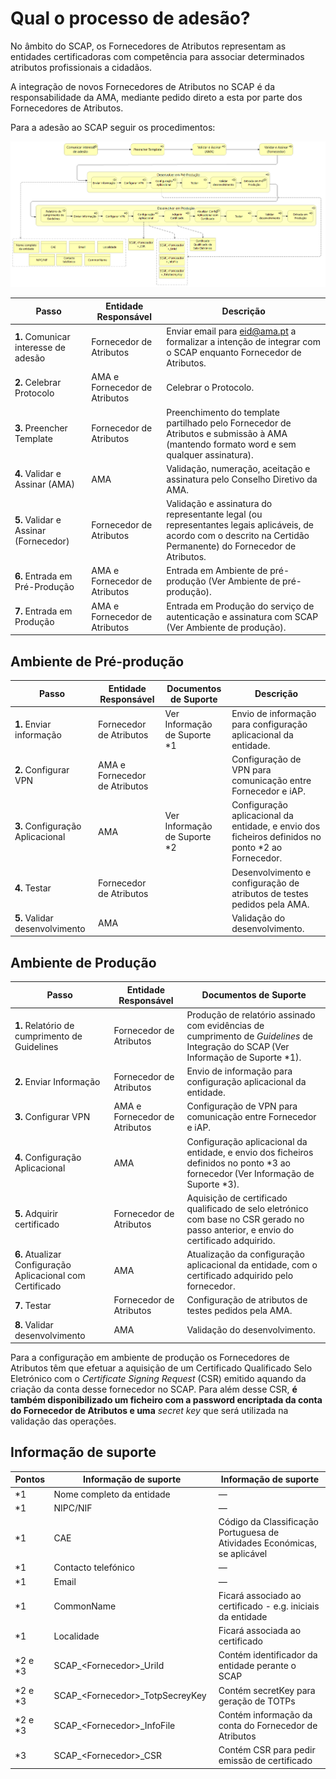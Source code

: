 # Qual o processo de adesão?

No âmbito do SCAP, os Fornecedores de Atributos representam as entidades certificadoras com competência para associar determinados atributos profissionais a cidadãos.  &#x20;

A integração de novos Fornecedores de Atributos no SCAP é da responsabilidade da AMA, mediante pedido direto a esta por parte dos Fornecedores de Atributos.&#x20;

Para a adesão ao SCAP seguir os procedimentos:

![Processo de adesão ao SCAP](<../../.gitbook/assets/MicrosoftTeams-image (8) (1).png>)

| Passo                                 | Entidade Responsável           | Descrição                                                                                                                                                        |
| ------------------------------------- | ------------------------------ | ---------------------------------------------------------------------------------------------------------------------------------------------------------------- |
| **1.** Comunicar interesse de adesão  | Fornecedor de Atributos        | Enviar email para eid@ama.pt a formalizar a intenção de integrar com o SCAP enquanto Fornecedor de Atributos.                                                    |
| **2.** Celebrar Protocolo             | AMA e Fornecedor de Atributos  | Celebrar o Protocolo.                                                                                                                                            |
| **3.** Preencher Template             | Fornecedor de Atributos        | Preenchimento do template partilhado pelo Fornecedor de Atributos e submissão à AMA (mantendo formato word e sem qualquer assinatura).                           |
| **4.** Validar e Assinar (AMA)        | AMA                            | Validação, numeração, aceitação e assinatura pelo Conselho Diretivo da AMA.                                                                                      |
| **5.** Validar e Assinar (Fornecedor) | Fornecedor de Atributos        | Validação e assinatura do representante legal (ou representantes legais aplicáveis, de acordo com o descrito na Certidão Permanente) do Fornecedor de Atributos. |
| **6.** Entrada em Pré-Produção        | AMA e Fornecedor de Atributos  | Entrada em Ambiente de pré-produção (Ver Ambiente de pré-produção).                                                                                              |
| **7.** Entrada em Produção            | AMA e Fornecedor de Atributos  | Entrada em Produção do serviço de autenticação e assinatura com SCAP (Ver Ambiente de produção).                                                                 |

## Ambiente de Pré-produção 

| Passo                               | Entidade Responsável           | Documentos de Suporte          | Descrição                                                                                          |
| ----------------------------------- | ------------------------------ | ------------------------------ | -------------------------------------------------------------------------------------------------- |
| **1.** Enviar informação            | Fornecedor de Atributos        | Ver Informação de Suporte \*1  | Envio de informação para configuração aplicacional da entidade.                                    |
| **2.** Configurar VPN               | AMA e Fornecedor de Atributos  |                                | Configuração de VPN para comunicação entre Fornecedor e iAP.                                       |
| **3.** Configuração Aplicacional    | AMA                            | Ver Informação de Suporte \*2  | Configuração aplicacional da entidade, e envio dos ficheiros definidos no ponto \*2 ao Fornecedor. |
| **4.** Testar                       | Fornecedor de Atributos        |                                | Desenvolvimento e configuração de atributos de testes pedidos pela AMA.                            |
| **5.** Validar desenvolvimento      | AMA                            |                                | Validação do desenvolvimento.                                                                      |

## Ambiente de Produção 

| Passo                                                       | Entidade Responsável           | Documentos de Suporte                                                                                                               |
| ----------------------------------------------------------- | ------------------------------ | ----------------------------------------------------------------------------------------------------------------------------------- |
| **1.** Relatório de cumprimento de Guidelines               | Fornecedor de Atributos        | Produção de relatório assinado com evidências de cumprimento de _Guidelines_ de Integração do SCAP (Ver Informação de Suporte \*1). |
| **2.** Enviar Informação                                    | Fornecedor de Atributos        | Envio de informação para configuração aplicacional da entidade.                                                                     |
| **3.** Configurar VPN                                       | AMA e Fornecedor de Atributos  | Configuração de VPN para comunicação entre Fornecedor e iAP.                                                                        |
| **4.** Configuração Aplicacional                            | AMA                            | Configuração aplicacional da entidade, e envio dos ficheiros definidos no ponto \*3 ao fornecedor (Ver Informação de Suporte \*3).  |
| **5.** Adquirir certificado                                 | Fornecedor de Atributos        | Aquisição de certificado qualificado de selo eletrónico com base no CSR gerado no passo anterior, e envio do certificado adquirido. |
| **6.** Atualizar Configuração Aplicacional com Certificado  | AMA                            | Atualização da configuração aplicacional da entidade, com o certificado adquirido pelo fornecedor.                                  |
| **7.** Testar                                               | Fornecedor de Atributos        | Configuração de atributos de testes pedidos pela AMA.                                                                               |
| **8.** Validar desenvolvimento                              | AMA                            | Validação do desenvolvimento.                                                                                                       |

Para a configuração em ambiente de produção os Fornecedores de Atributos têm que efetuar a aquisição de um Certificado Qualificado Selo Eletrónico com o _Certificate Signing Request_ (CSR) emitido aquando da criação da conta desse fornecedor no SCAP. Para além desse CSR, **é também disponibilizado um ficheiro com a password encriptada da conta do Fornecedor de Atributos e uma** _secret key_ que será utilizada na validação das operações. 

## Informação de suporte

| Pontos    | Informação de suporte                | Informação de suporte                                                      |
| --------- | ------------------------------------ | -------------------------------------------------------------------------- |
| \*1       | Nome completo da entidade            | —                                                                          |
| \*1       | NIPC/NIF                             | —                                                                          |
| \*1       | CAE                                  | Código da Classificação Portuguesa de Atividades Económicas, se aplicável  |
| \*1       | Contacto telefónico                  | —                                                                          |
| \*1       | Email                                | —                                                                          |
| \*1       | CommonName                           | Ficará associado ao certificado - e.g. iniciais da entidade                |
| \*1       | Localidade                           | Ficará associada ao certificado                                            |
| \*2 e \*3 | SCAP\_\<Fornecedor>\_UriId           | Contém identificador da entidade perante o SCAP                            |
| \*2 e \*3 | SCAP\_\<Fornecedor>\_TotpSecreyKey   | Contém secretKey para geração de TOTPs                                     |
| \*2 e \*3 | SCAP\_\<Fornecedor>\_InfoFile        | Contém informação da conta do Fornecedor de Atributos                      |
| \*3       | SCAP\_\<Fornecedor>\_CSR             | Contém CSR para pedir emissão de certificado                               |
